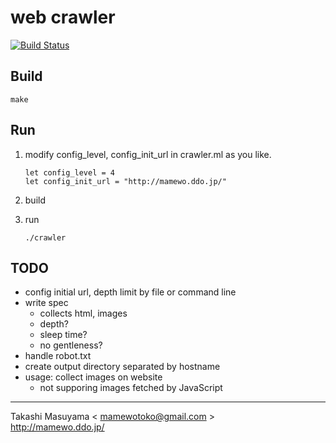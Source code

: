 web crawler
===========
[![Build Status](https://travis-ci.org/mamewotoko/crawler.svg?branch=master)](https://travis-ci.org/mamewotoko/crawler)
 
Build
-----
```
make
```

Run
---
1. modify config_level, config_init_url in crawler.ml as you like.

    ```
    let config_level = 4
    let config_init_url = "http://mamewo.ddo.jp/"
    ```
2. build
3. run

    ```
    ./crawler
    ```

TODO
----
* config initial url, depth limit by file or command line
* write spec
  * collects html, images
  * depth?
  * sleep time?
  * no gentleness?
* handle robot.txt
* create output directory separated by hostname
* usage: collect images on website
  * not supporing images fetched by JavaScript

----
Takashi Masuyama < mamewotoko@gmail.com >  
http://mamewo.ddo.jp/
